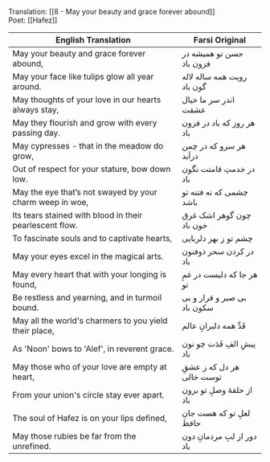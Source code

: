 
Translation: [[8 - May your beauty and grace forever abound]]  
Poet: [[Hafez]]

| English Translation | Farsi Original |
| ---- | ---- |
| May your beauty and grace forever abound, | حسن تو همیشه در فزون باد |
| May your face like tulips glow all year around. | رویت همه ساله لاله گون باد |
| May thoughts of your love in our hearts always stay, | اندر سر ما خیال عشقت |
| May they flourish and grow with every passing day. | هر روز که باد در فزون باد |
| May cypresses - that in the meadow do grow, | هر سرو که در چمن درآید |
| Out of respect for your stature, bow down low. | در خدمتِ قامتت نگون باد |
| May the eye that’s not swayed by your charm weep in woe, | چشمی که نه فتنه تو باشد |
| Its tears stained with blood in their pearlescent flow. | چون گوهر اشک غرق خون باد |
| To fascinate souls and to captivate hearts, | چشم تو ز بهر دلربایی |
| May your eyes excel in the magical arts. | در کردن سحر ذوفنون باد |
| May every heart that with your longing is found, | هر جا که دلیست در غمِ تو |
| Be restless and yearning, and in turmoil bound. | بی صبر و قرار و بی سکون باد |
| May all the world's charmers to you yield their place, | قَدِّ همه دلبرانِ عالم |
| As 'Noon' bows to 'Alef', in reverent grace. | پیشِ الفِ قَدَت چو نون باد |
| May those who of your love are empty at heart, | هر دل که ز عشقِ توست خالی |
| From your union's circle stay ever apart. | از حلقهٔ وصلِ تو برون باد |
| The soul of Hafez is on your lips defined, | لعلِ تو که هست جانِ حافظ |
| May those rubies be far from the unrefined. | دور از لبِ مردمانِ دون باد |


